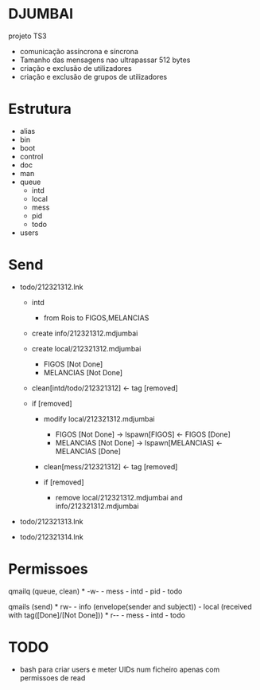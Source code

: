 # DJUMBAI
projeto TS3

- comunicação assíncrona e síncrona
- Tamanho das mensagens nao ultrapassar 512 bytes
- criação e exclusão de utilizadores
- criação e exclusão de grupos de utilizadores

# Estrutura 
- alias
- bin
- boot
- control
- doc
- man
- queue
    - intd
    - local
    - mess
    - pid
    - todo
- users

# Send
- todo/212321312.lnk
    - intd
        - from Rois to FIGOS,MELANCIAS

    - create info/212321312.mdjumbai
    - create local/212321312.mdjumbai
        - FIGOS [Not Done] 
        - MELANCIAS [Not Done]

    - clean[intd/todo/212321312] <- tag [removed]
    - if [removed]
        - modify local/212321312.mdjumbai
            - FIGOS [Not Done] -> lspawn[FIGOS] <- FIGOS [Done]
            - MELANCIAS [Not Done] -> lspawn[MELANCIAS] <- MELANCIAS [Done]

        - clean[mess/212321312] <- tag [removed]
        - if [removed]
            - remove local/212321312.mdjumbai and info/212321312.mdjumbai


- todo/212321313.lnk
- todo/212321314.lnk

# Permissoes

qmailq (queue, clean)
    * -w-
        - mess
        - intd
        - pid
        - todo
    
qmails (send)
    * rw-
        - info (envelope(sender and subject))
        - local (received with tag([Done]/[Not Done]))
    * r--
        - mess
        - intd
        - todo

# TODO

* bash para criar users e meter UIDs num ficheiro apenas com permissoes de read 